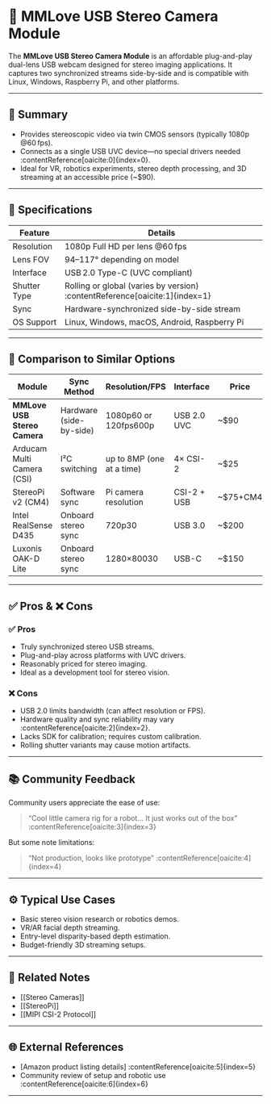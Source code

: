 # 🎥 MMLove USB Stereo Camera Module

The **MMLove USB Stereo Camera Module** is an affordable plug-and-play dual-lens USB webcam designed for stereo imaging applications. It captures two synchronized streams side-by-side and is compatible with Linux, Windows, Raspberry Pi, and other platforms.

---

## 🧠 Summary

- Provides stereoscopic video via twin CMOS sensors (typically 1080p @60 fps).
- Connects as a single USB UVC device—no special drivers needed :contentReference[oaicite:0]{index=0}.
- Ideal for VR, robotics experiments, stereo depth processing, and 3D streaming at an accessible price (~$90).

---

## 🔧 Specifications

| Feature               | Details                            |
|-----------------------|-------------------------------------|
| Resolution            | 1080p Full HD per lens @60 fps      |
| Lens FOV              | 94–117° depending on model          |
| Interface             | USB 2.0 Type-C (UVC compliant)      |
| Shutter Type          | Rolling or global (varies by version) :contentReference[oaicite:1]{index=1} |
| Sync                  | Hardware-synchronized side-by-side stream |
| OS Support            | Linux, Windows, macOS, Android, Raspberry Pi |

---

## 🔄 Comparison to Similar Options

| Module                              | Sync Method          | Resolution/FPS        | Interface       | Price     | Notes |
|------------------------------------|----------------------|------------------------|------------------|-----------|-------|
| **MMLove USB Stereo Camera**       | Hardware (side-by-side) | 1080p60 or 120fps600p | USB 2.0 UVC      | ~$90     | Global shutter variant available |
| Arducam Multi Camera (CSI)         | I²C switching        | up to 8MP (one at a time) | 4× CSI-2        | ~$25     | Sequential capture, no sync |
| StereoPi v2 (CM4)                  | Software sync        | Pi camera resolution   | CSI-2 + USB      | ~$75+CM4 | DIY depth processing |
| Intel RealSense D435               | Onboard stereo sync  | 720p30                | USB 3.0          | ~$200    | Includes depth SDK |
| Luxonis OAK-D Lite                 | Onboard stereo sync  | 1280×80030           | USB-C           | ~$150    | AI + stereo processing onboard |

---

## ✅ Pros & ❌ Cons

### ✅ Pros
- Truly synchronized stereo USB streams.
- Plug-and-play across platforms with UVC drivers.
- Reasonably priced for stereo imaging.
- Ideal as a development tool for stereo vision.

### ❌ Cons
- USB 2.0 limits bandwidth (can affect resolution or FPS).
- Hardware quality and sync reliability may vary :contentReference[oaicite:2]{index=2}.
- Lacks SDK for calibration; requires custom calibration.
- Rolling shutter variants may cause motion artifacts.

---

## 📚 Community Feedback

Community users appreciate the ease of use:

> “Cool little camera rig for a robot… It just works out of the box” :contentReference[oaicite:3]{index=3}

But some note limitations:

> “Not production, looks like prototype” :contentReference[oaicite:4]{index=4}

---

## ⚙️ Typical Use Cases

- Basic stereo vision research or robotics demos.
- VR/AR facial depth streaming.
- Entry-level disparity-based depth estimation.
- Budget-friendly 3D streaming setups.

---

## 🔗 Related Notes

- [[Stereo Cameras]]
- [[StereoPi]]
- [[MIPI CSI-2 Protocol]]

---

## 🌐 External References

- [Amazon product listing details] :contentReference[oaicite:5]{index=5}  
- Community review of setup and robotic use :contentReference[oaicite:6]{index=6}  

---
